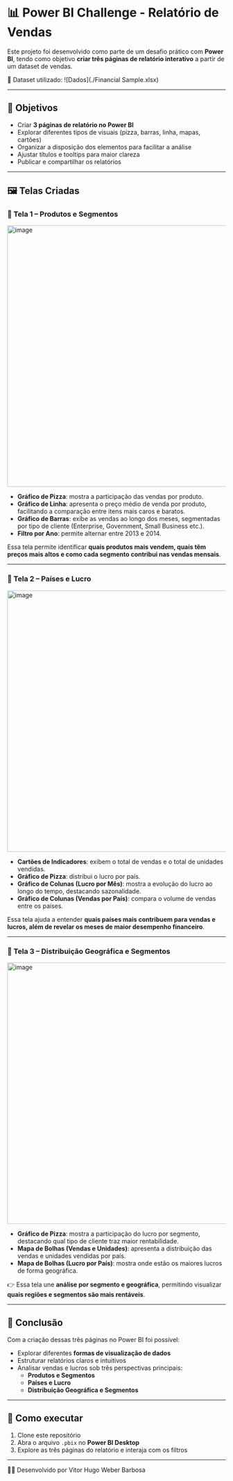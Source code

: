 # 📊 Power BI Challenge - Relatório de Vendas

Este projeto foi desenvolvido como parte de um desafio prático com **Power BI**, tendo como objetivo **criar três páginas de relatório interativo** a partir de um dataset de vendas.

🔗 Dataset utilizado: ![Dados](./Financial Sample.xlsx)

---

## 🚀 Objetivos
- Criar **3 páginas de relatório no Power BI**  
- Explorar diferentes tipos de visuais (pizza, barras, linha, mapas, cartões)  
- Organizar a disposição dos elementos para facilitar a análise  
- Ajustar títulos e tooltips para maior clareza  
- Publicar e compartilhar os relatórios  

---

## 🖼️ Telas Criadas

### 📌 Tela 1 – Produtos e Segmentos
<img width="1058" height="602" alt="image" src="https://github.com/user-attachments/assets/e9f1542c-59ed-4f49-a185-6c11358693c3" />


- **Gráfico de Pizza**: mostra a participação das vendas por produto.  
- **Gráfico de Linha**: apresenta o preço médio de venda por produto, facilitando a comparação entre itens mais caros e baratos.  
- **Gráfico de Barras**: exibe as vendas ao longo dos meses, segmentadas por tipo de cliente (Enterprise, Government, Small Business etc.).  
- **Filtro por Ano**: permite alternar entre 2013 e 2014.  

Essa tela permite identificar **quais produtos mais vendem, quais têm preços mais altos e como cada segmento contribui nas vendas mensais**.

---

### 📌 Tela 2 – Países e Lucro
<img width="1057" height="602" alt="image" src="https://github.com/user-attachments/assets/b45e3acf-f2d0-464d-8651-680773a4a8be" />


- **Cartões de Indicadores**: exibem o total de vendas e o total de unidades vendidas.  
- **Gráfico de Pizza**: distribui o lucro por país.  
- **Gráfico de Colunas (Lucro por Mês)**: mostra a evolução do lucro ao longo do tempo, destacando sazonalidade.  
- **Gráfico de Colunas (Vendas por País)**: compara o volume de vendas entre os países.  

Essa tela ajuda a entender **quais países mais contribuem para vendas e lucros, além de revelar os meses de maior desempenho financeiro**.

---

### 📌 Tela 3 – Distribuição Geográfica e Segmentos
<img width="1060" height="602" alt="image" src="https://github.com/user-attachments/assets/7e11102b-4949-4b50-a9cf-d6af1d9f65b6" />


- **Gráfico de Pizza**: mostra a participação do lucro por segmento, destacando qual tipo de cliente traz maior rentabilidade.  
- **Mapa de Bolhas (Vendas e Unidades)**: apresenta a distribuição das vendas e unidades vendidas por país.  
- **Mapa de Bolhas (Lucro por País)**: mostra onde estão os maiores lucros de forma geográfica.  

👉 Essa tela une **análise por segmento e geográfica**, permitindo visualizar **quais regiões e segmentos são mais rentáveis**.

---

## 🎯 Conclusão
Com a criação dessas três páginas no Power BI foi possível:  
- Explorar diferentes **formas de visualização de dados**  
- Estruturar relatórios claros e intuitivos  
- Analisar vendas e lucros sob três perspectivas principais:  
  - **Produtos e Segmentos**  
  - **Países e Lucro**  
  - **Distribuição Geográfica e Segmentos**  

---

## 📂 Como executar
1. Clone este repositório  
2. Abra o arquivo `.pbix` no **Power BI Desktop**  
3. Explore as três páginas do relatório e interaja com os filtros  

---

👨‍💻 Desenvolvido por Vitor Hugo Weber Barbosa

